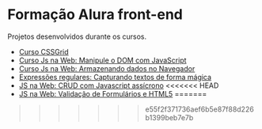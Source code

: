 # Formação Alura front-end

Projetos desenvolvidos durante os cursos.

<!--ts-->
   * [Curso CSSGrid](https://github.com/diegosouz4/Alura-curso-atual/tree/master/Css-grid)
   * [Curso Js na Web: Manipule o DOM com JavaScript](https://github.com/diegosouz4/Alura-curso-atual/tree/master/JS%20na%20Web%20-%20Manipule%20o%20DOM%20com%20JavaScript)
   * [Curso Js na Web: Armazenando dados no Navegador](https://github.com/diegosouz4/Alura-curso-atual/tree/master/JS%20na%20Web%20-%20Armazenando%20dados%20no%20navgador)
   * [Expressões regulares: Capturando textos de forma mágica](https://github.com/diegosouz4/Alura-curso-atual/tree/master/Express%C3%B5es%20regulares)
   * [JS na Web: CRUD com Javascript assícrono](https://github.com/diegosouz4/Alura-curso-atual/tree/master/JS%20na%20Web%20-%20CRUD%20com%20Javascript)
<<<<<<< HEAD
   * [JS na Web: Validação de Formulários e HTML5]()
=======
>>>>>>> e55f2f371736aef6b5e87f88d226b1399beb7e7b
<!--te-->
